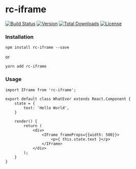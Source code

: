 # rc-iframe

[![Build Status](https://travis-ci.org/i-rocky/rc-iframe.svg?branch=master)](https://travis-ci.org/i-rocky/rc-iframe) [![Version](https://img.shields.io/npm/v/rc-iframe.svg)](https://www.npmjs.com/package/rc-iframe)
[![Total Downloads](https://img.shields.io/npm/dt/rc-iframe.svg)](https://www.npmjs.com/package/rc-iframe)
[![License](https://img.shields.io/github/license/i-rocky/rc-iframe.svg)](https://github.com/i-rocky/rc-iframe/blob/master/LICENSE)

### Installation

`npm install rc-iframe --save`

or

`yarn add rc-iframe`

### Usage

```JS
import IFrame from 'rc-iframe';

export default class WhatEver extends React.Component {
    state = {
        text: 'Hello World',
    }
    
    render() {
        return (
            <div>
                <IFrame frameProps={{width: 500}}>
                    <p>{ this.state.text }</p>            
                </IFrame>        
            </div>
        );
    }
}
```
